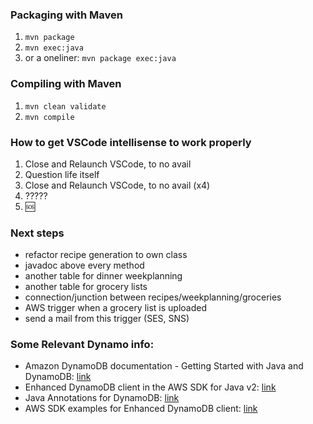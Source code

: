 ### Packaging with Maven
1. `mvn package`
2. `mvn exec:java`
3. or a oneliner: `mvn package exec:java`

### Compiling with Maven
1. `mvn clean validate`
2. `mvn compile`

### How to get VSCode intellisense to work properly
1. Close and Relaunch VSCode, to no avail
2. Question life itself
1. Close and Relaunch VSCode, to no avail (x4)
3. ?????
4. :sos:

### Next steps
- refactor recipe generation to own class
- javadoc above every method
- another table for dinner weekplanning
- another table for grocery lists
- connection/junction between recipes/weekplanning/groceries
- AWS trigger when a grocery list is uploaded
- send a mail from this trigger (SES, SNS)

### Some Relevant Dynamo info:
- Amazon DynamoDB documentation - Getting Started with Java and DynamoDB: [link](https://docs.aws.amazon.com/amazondynamodb/latest/developerguide/GettingStarted.Java.html)
- Enhanced DynamoDB client in the AWS SDK for Java v2: [link](https://aws.amazon.com/blogs/developer/introducing-enhanced-dynamodb-client-in-the-aws-sdk-for-java-v2/)
- Java Annotations for DynamoDB: [link](https://docs.aws.amazon.com/amazondynamodb/latest/developerguide/DynamoDBMapper.Annotations.html)
- AWS SDK examples for Enhanced DynamoDB client: [link](https://github.com/awsdocs/aws-doc-sdk-examples/tree/master/javav2/example_code/dynamodb/src/main/java/com/example/dynamodb)